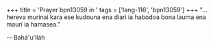 +++
title = 'Prayer bpn13059 in '
tags = ['lang-116', 'bpn13059']
+++
"…hereva murinai kara ese kudouna ena diari ia habodoa bona lauma ena mauri ia hamasea."

-- Bahá'u'lláh
